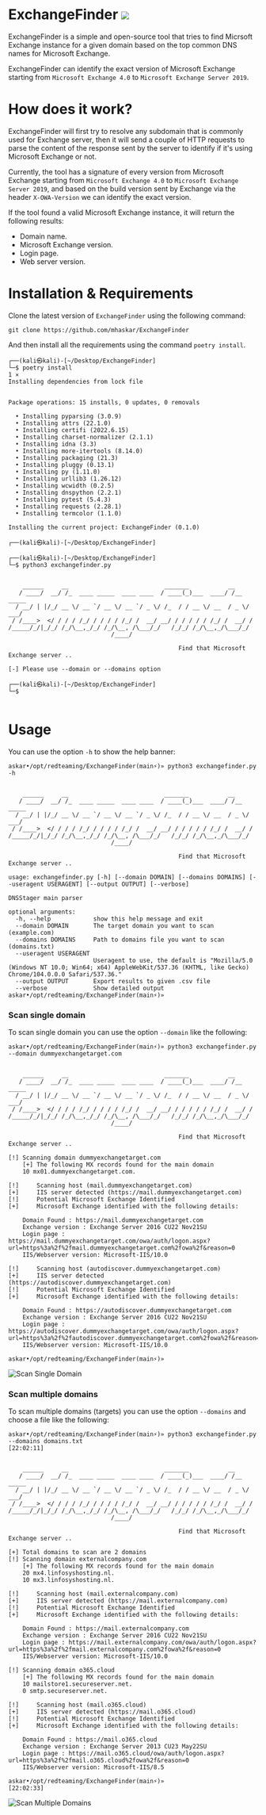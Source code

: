 # ExchangeFinder ![](https://img.shields.io/badge/python-3-blue)

ExchangeFinder is a simple and open-source tool that tries to find Micrsoft Exchange instance for a given domain based on the top common DNS names for Microsoft Exchange.

ExchangeFinder can identify the exact version of Microsoft Exchange starting from `Microsoft Exchange 4.0` to `Microsoft Exchange Server 2019`.

# How does it work?

ExchangeFinder will first try to resolve any subdomain that is commonly used for Exchange server, then it will send a couple of HTTP requests to parse the content of the response sent by the server to identify if it's using Microsoft Exchange or not.

Currently, the tool has a signature of every version from Microsoft Exchange starting from `Microsoft Exchange 4.0` to `Microsoft Exchange Server 2019`, and based on the build version sent by Exchange via the header `X-OWA-Version` we can identify the exact version.

If the tool found a valid Microsoft Exchange instance, it will return the following results:

* Domain name.
* Microsoft Exchange version.
* Login page.
* Web server version. 

# Installation & Requirements

Clone the latest version of `ExchangeFinder` using the following command:

`git clone https://github.com/mhaskar/ExchangeFinder`

And then install all the requirements using the command `poetry install`.

```
┌──(kali㉿kali)-[~/Desktop/ExchangeFinder]
└─$ poetry install                                                                                                                   1 ⨯
Installing dependencies from lock file


Package operations: 15 installs, 0 updates, 0 removals

  • Installing pyparsing (3.0.9)
  • Installing attrs (22.1.0)
  • Installing certifi (2022.6.15)
  • Installing charset-normalizer (2.1.1)
  • Installing idna (3.3)
  • Installing more-itertools (8.14.0)
  • Installing packaging (21.3)
  • Installing pluggy (0.13.1)
  • Installing py (1.11.0)
  • Installing urllib3 (1.26.12)
  • Installing wcwidth (0.2.5)
  • Installing dnspython (2.2.1)
  • Installing pytest (5.4.3)
  • Installing requests (2.28.1)
  • Installing termcolor (1.1.0)

Installing the current project: ExchangeFinder (0.1.0)
                                                                                                                                         
┌──(kali㉿kali)-[~/Desktop/ExchangeFinder]

```

```
┌──(kali㉿kali)-[~/Desktop/ExchangeFinder]
└─$ python3 exchangefinder.py 

    
    ______     __                           _______           __         
   / ____/  __/ /_  ____ _____  ____ ____  / ____(_)___  ____/ /__  _____
  / __/ | |/_/ __ \/ __ `/ __ \/ __ `/ _ \/ /_  / / __ \/ __  / _ \/ ___/
 / /____>  </ / / / /_/ / / / / /_/ /  __/ __/ / / / / / /_/ /  __/ /    
/_____/_/|_/_/ /_/\__,_/_/ /_/\__, /\___/_/   /_/_/ /_/\__,_/\___/_/     
                             /____/                                        
                                                
                                                Find that Microsoft Exchange server ..
    
[-] Please use --domain or --domains option
                                                                                                                                         
┌──(kali㉿kali)-[~/Desktop/ExchangeFinder]
└─$ 
                                                                              
```

# Usage

You can use the option `-h` to show the help banner:

```
askar•/opt/redteaming/ExchangeFinder(main⚡)» python3 exchangefinder.py -h                                                                                                          

    
    ______     __                           _______           __         
   / ____/  __/ /_  ____ _____  ____ ____  / ____(_)___  ____/ /__  _____
  / __/ | |/_/ __ \/ __ `/ __ \/ __ `/ _ \/ /_  / / __ \/ __  / _ \/ ___/
 / /____>  </ / / / /_/ / / / / /_/ /  __/ __/ / / / / / /_/ /  __/ /    
/_____/_/|_/_/ /_/\__,_/_/ /_/\__, /\___/_/   /_/_/ /_/\__,_/\___/_/     
                             /____/                                        
                                                
                                                Find that Microsoft Exchange server ..
    
usage: exchangefinder.py [-h] [--domain DOMAIN] [--domains DOMAINS] [--useragent USERAGENT] [--output OUTPUT] [--verbose]

DNSStager main parser

optional arguments:
  -h, --help            show this help message and exit
  --domain DOMAIN       The target domain you want to scan (example.com)
  --domains DOMAINS     Path to domains file you want to scan (domains.txt)
  --useragent USERAGENT
                        Useragent to use, the default is "Mozilla/5.0 (Windows NT 10.0; Win64; x64) AppleWebKit/537.36 (KHTML, like Gecko) Chrome/104.0.0.0 Safari/537.36."
  --output OUTPUT       Export results to given .csv file
  --verbose             Show detailed output
askar•/opt/redteaming/ExchangeFinder(main⚡)»                                                                                                                                       

```
### Scan single domain
To scan single domain you can use the option `--domain` like the following:

```
askar•/opt/redteaming/ExchangeFinder(main⚡)» python3 exchangefinder.py --domain dummyexchangetarget.com                                                                                           

    
    ______     __                           _______           __         
   / ____/  __/ /_  ____ _____  ____ ____  / ____(_)___  ____/ /__  _____
  / __/ | |/_/ __ \/ __ `/ __ \/ __ `/ _ \/ /_  / / __ \/ __  / _ \/ ___/
 / /____>  </ / / / /_/ / / / / /_/ /  __/ __/ / / / / / /_/ /  __/ /    
/_____/_/|_/_/ /_/\__,_/_/ /_/\__, /\___/_/   /_/_/ /_/\__,_/\___/_/     
                             /____/                                        
                                                
                                                Find that Microsoft Exchange server ..
    
[!] Scanning domain dummyexchangetarget.com
	[+] The following MX records found for the main domain
	10 mx01.dummyexchangetarget.com.

[!] 	Scanning host (mail.dummyexchangetarget.com)
[+] 	IIS server detected (https://mail.dummyexchangetarget.com)
[!] 	Potential Microsoft Exchange Identified
[+] 	Microsoft Exchange identified with the following details:

	Domain Found : https://mail.dummyexchangetarget.com
	Exchange version : Exchange Server 2016 CU22 Nov21SU
	Login page : https://mail.dummyexchangetarget.com/owa/auth/logon.aspx?url=https%3a%2f%2fmail.dummyexchangetarget.com%2fowa%2f&reason=0
	IIS/Webserver version: Microsoft-IIS/10.0

[!] 	Scanning host (autodiscover.dummyexchangetarget.com)
[+] 	IIS server detected (https://autodiscover.dummyexchangetarget.com)
[!] 	Potential Microsoft Exchange Identified
[+] 	Microsoft Exchange identified with the following details:

	Domain Found : https://autodiscover.dummyexchangetarget.com
	Exchange version : Exchange Server 2016 CU22 Nov21SU
	Login page : https://autodiscover.dummyexchangetarget.com/owa/auth/logon.aspx?url=https%3a%2f%2fautodiscover.dummyexchangetarget.com%2fowa%2f&reason=0
	IIS/Webserver version: Microsoft-IIS/10.0

askar•/opt/redteaming/ExchangeFinder(main⚡)»                                                                                                                                       

```

![Scan Single Domain](screenshots/screenshot1.png)


### Scan multiple domains
To scan multiple domains (targets) you can use the option `--domains` and choose a file like the following:

```
askar•/opt/redteaming/ExchangeFinder(main⚡)» python3 exchangefinder.py --domains domains.txt                                                                                                          [22:02:11]

    
    ______     __                           _______           __         
   / ____/  __/ /_  ____ _____  ____ ____  / ____(_)___  ____/ /__  _____
  / __/ | |/_/ __ \/ __ `/ __ \/ __ `/ _ \/ /_  / / __ \/ __  / _ \/ ___/
 / /____>  </ / / / /_/ / / / / /_/ /  __/ __/ / / / / / /_/ /  __/ /    
/_____/_/|_/_/ /_/\__,_/_/ /_/\__, /\___/_/   /_/_/ /_/\__,_/\___/_/     
                             /____/                                        
                                                
                                                Find that Microsoft Exchange server ..
    
[+] Total domains to scan are 2 domains
[!] Scanning domain externalcompany.com
	[+] The following MX records found for the main domain
	20 mx4.linfosyshosting.nl.
	10 mx3.linfosyshosting.nl.

[!] 	Scanning host (mail.externalcompany.com)
[+] 	IIS server detected (https://mail.externalcompany.com)
[!] 	Potential Microsoft Exchange Identified
[+] 	Microsoft Exchange identified with the following details:

	Domain Found : https://mail.externalcompany.com
	Exchange version : Exchange Server 2016 CU22 Nov21SU
	Login page : https://mail.externalcompany.com/owa/auth/logon.aspx?url=https%3a%2f%2fmail.externalcompany.com%2fowa%2f&reason=0
	IIS/Webserver version: Microsoft-IIS/10.0

[!] Scanning domain o365.cloud
	[+] The following MX records found for the main domain
	10 mailstore1.secureserver.net.
	0 smtp.secureserver.net.

[!] 	Scanning host (mail.o365.cloud)
[+] 	IIS server detected (https://mail.o365.cloud)
[!] 	Potential Microsoft Exchange Identified
[+] 	Microsoft Exchange identified with the following details:

	Domain Found : https://mail.o365.cloud
	Exchange version : Exchange Server 2013 CU23 May22SU
	Login page : https://mail.o365.cloud/owa/auth/logon.aspx?url=https%3a%2f%2fmail.o365.cloud%2fowa%2f&reason=0
	IIS/Webserver version: Microsoft-IIS/8.5

askar•/opt/redteaming/ExchangeFinder(main⚡)»                                                                                                                                                          [22:02:33]

```

![Scan Multiple Domains](screenshots/screenshot2.png)

